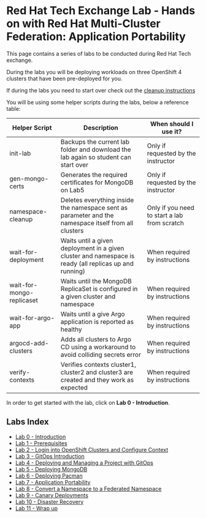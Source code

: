 # Red Hat Tech Exchange Lab - Hands on with Red Hat Multi-Cluster Federation: Application Portability

This page contains a series of labs to be conducted during Red Hat Tech exchange.

During the labs you will be deploying workloads on three OpenShift 4 clusters that have been pre-deployed for you.

If during the labs you need to start over check out the [cleanup instructions](./cleanup-instructions.md)

You will be using some helper scripts during the labs, below a reference table:

| Helper Script             | Description                                                                                            | When should I use it?                        |
|---------------------------|--------------------------------------------------------------------------------------------------------|----------------------------------------------|
| init-lab                  | Backups the current lab folder and download the lab again so student can start over                    | Only if requested by the instructor          |
| gen-mongo-certs           | Generates the required certificates for MongoDB on Lab5                                                | Only if requested by the instructor          |
| namespace-cleanup         | Deletes everything inside the namespace sent as parameter and the namespace itself from all clusters   | Only if you need to start a lab from scratch |
| wait-for-deployment       | Waits until a given deployment in a given cluster and namespace is ready (all replicas up and running) | When required by instructions                |
| wait-for-mongo-replicaset | Waits until the MongoDB ReplicaSet is configured in a given cluster and namespace                      | When required by instructions                |
| wait-for-argo-app         | Waits until a give Argo application is reported as healthy                                             | When required by instructions                |
| argocd-add-clusters       | Adds all clusters to Argo CD using a workaround to avoid colliding secrets error                       | When required by instructions                |
| verify-contexts           | Verifies contexts cluster1, cluster2 and cluster3 are created and they work as expected                | When required by instructions                |


In order to get started with the lab, click on **Lab 0 - Introduction**.

## Labs Index

* [Lab 0 - Introduction](./intro.md)<br>
* [Lab 1 - Prerequisites](./1.md)<br>
* [Lab 2 - Login into OpenShift Clusters and Configure Context](./2.md)<br>
* [Lab 3 - GitOps Introduction](./3.md)<br>
* [Lab 4 - Deploying and Managing a Project with GitOps](./4.md)<br>
* [Lab 5 - Deploying MongoDB](./5.md)<br>
* [Lab 6 - Deploying Pacman](./6.md)<br>
* [Lab 7 - Application Portability](./7.md)<br>
* [Lab 8 - Convert a Namespace to a Federated Namespace](./8.md)<br>
* [Lab 9 - Canary Deployments](./9.md)<br>
* [Lab 10 - Disaster Recovery](./10.md)<br>
* [Lab 11 - Wrap up](./11.md)<br>
